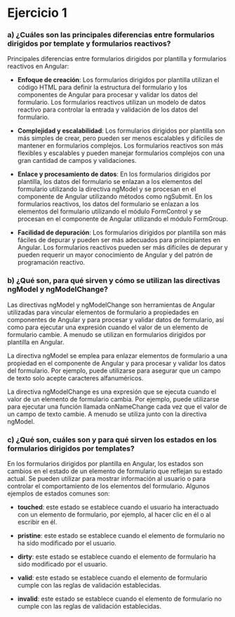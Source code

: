 # Ejercicio 1

### a) ¿Cuáles son las principales diferencias entre formularios dirigidos por template y formularios reactivos?

Principales diferencias entre formularios dirigidos por plantilla y formularios reactivos en Angular:

- **Enfoque de creación**: Los formularios dirigidos por plantilla utilizan el código HTML para definir la estructura del formulario y los componentes de Angular para procesar y validar los datos del formulario. Los formularios reactivos utilizan un modelo de datos reactivo para controlar la entrada y validación de los datos del formulario.

- **Complejidad y escalabilidad**: Los formularios dirigidos por plantilla son más simples de crear, pero pueden ser menos escalables y difíciles de mantener en formularios complejos. Los formularios reactivos son más flexibles y escalables y pueden manejar formularios complejos con una gran cantidad de campos y validaciones.

- **Enlace y procesamiento de datos**: En los formularios dirigidos por plantilla, los datos del formulario se enlazan a los elementos del formulario utilizando la directiva ngModel y se procesan en el componente de Angular utilizando métodos como ngSubmit. En los formularios reactivos, los datos del formulario se enlazan a los elementos del formulario utilizando el módulo FormControl y se procesan en el componente de Angular utilizando el módulo FormGroup.

- **Facilidad de depuración**: Los formularios dirigidos por plantilla son más fáciles de depurar y pueden ser más adecuados para principiantes en Angular. Los formularios reactivos pueden ser más difíciles de depurar y pueden requerir un mayor conocimiento de Angular y del patrón de programación reactivo.


### b) ¿Qué son, para qué sirven y cómo se utilizan las directivas ngModel y ngModelChange?

Las directivas ngModel y ngModelChange son herramientas de Angular utilizadas para vincular elementos de formulario a propiedades en componentes de Angular y para procesar y validar datos de formulario, así como para ejecutar una expresión cuando el valor de un elemento de formulario cambie. A menudo se utilizan en formularios dirigidos por plantilla en Angular.

La directiva ngModel se emplea para enlazar elementos de formulario a una propiedad en el componente de Angular y para procesar y validar los datos del formulario. Por ejemplo, puede utilizarse para asegurar que un campo de texto solo acepte caracteres alfanuméricos.

La directiva ngModelChange es una expresión que se ejecuta cuando el valor de un elemento de formulario cambia. Por ejemplo, puede utilizarse para ejecutar una función llamada onNameChange cada vez que el valor de un campo de texto cambie. A menudo se utiliza junto con la directiva ngModel.


### c) ¿Qué son, cuáles son y para qué sirven los estados en los formularios dirigidos por templates?

En los formularios dirigidos por plantilla en Angular, los estados son cambios en el estado de un elemento de formulario que reflejan su estado actual. Se pueden utilizar para mostrar información al usuario o para controlar el comportamiento de los elementos del formulario. Algunos ejemplos de estados comunes son:

- **touched**: este estado se establece cuando el usuario ha interactuado con un elemento de formulario, por ejemplo, al hacer clic en él o al escribir en él.

- **pristine**: este estado se establece cuando el elemento de formulario no ha sido modificado por el usuario.

- **dirty**: este estado se establece cuando el elemento de formulario ha sido modificado por el usuario.

- **valid**: este estado se establece cuando el elemento de formulario cumple con las reglas de validación establecidas.

- **invalid**: este estado se establece cuando el elemento de formulario no cumple con las reglas de validación establecidas.
